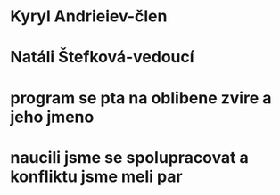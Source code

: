 # Kyryl Andrieiev-člen
# Natáli Štefková-vedoucí
# program se pta na oblibene zvire a jeho jmeno
# naucili jsme se spolupracovat a konfliktu jsme meli par
